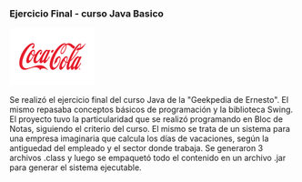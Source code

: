 ### Ejercicio Final - curso Java Basico  
<img width=150 height= 100 src="https://github.com/Pedro410Ar/sistema/blob/master/images/coca-cola.png"/>

Se realizó el ejercicio final del curso Java de la "Geekpedia de Ernesto". El mismo repasaba conceptos básicos de programación y la biblioteca Swing. El proyecto tuvo la particularidad que se realizó programando en Bloc de Notas, siguiendo el criterio del curso. El mismo se trata de un sistema para una empresa imaginaria que calcula los días de vacaciones, según la antiguedad del empleado y el sector donde trabaja. Se generaron 3 archivos .class y luego se empaquetó todo el contenido en un archivo .jar para generar el sistema ejecutable.
